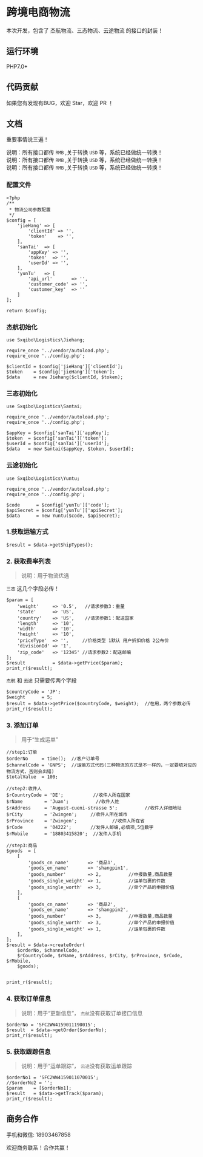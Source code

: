 # 跨境电商物流

本次开发，包含了 杰航物流、三态物流、云途物流 的接口的封装！

## 运行环境

PHP7.0+

## 代码贡献

如果您有发现有BUG，欢迎 Star，欢迎 PR ！

## 文档

重要事情说三遍！

说明：所有接口都传 `RMB` ,关于转换 `USD` 等，系统已经做统一转换！  
说明：所有接口都传 `RMB` ,关于转换 `USD` 等，系统已经做统一转换！  
说明：所有接口都传 `RMB` ,关于转换 `USD` 等，系统已经做统一转换！  


### 配置文件
```$xslt
<?php
/**
 * 物流公司参数配置
 */
$config = [
    'jieHang' => [
        'clientId' => '',
        'token'    => '',
    ],
    'sanTai'  => [
        'appKey' => '',
        'token'  => '',
        'userId' => '',
    ],
    'yunTu'   => [
        'api_url'       => '',
        'customer_code' => '',
        'customer_key'  => ''
    ]
];

return $config;
```
### 杰航初始化
```
use Sxqibo\Logistics\Jiehang;

require_once '../vendor/autoload.php';
require_once '../config.php';

$clientId = $config['jieHang']['clientId'];
$token    = $config['jieHang']['token'];
$data     = new Jiehang($clientId, $token);

```

### 三态初始化
```
use Sxqibo\Logistics\Santai;

require_once '../vendor/autoload.php';
require_once '../config.php';

$appKey = $config['sanTai']['appKey'];
$token  = $config['sanTai']['token'];
$userId = $config['sanTai']['userId'];
$data   = new Santai($appKey, $token, $userId);
```

### 云途初始化
```
use Sxqibo\Logistics\Yuntu;

require_once '../vendor/autoload.php';
require_once '../config.php';

$code      = $config['yunTu']['code'];
$apiSecret = $config['yunTu']['apiSecret'];
$data      = new Yuntu($code, $apiSecret);
```

### 1.获取运输方式
```
$result = $data->getShipTypes();
```

### 2. 获取费率列表
>说明：用于物流优选

`三态` 这几个字段必传！
```
$param = [
    'weight'     => '0.5',   //请求参数3：重量
    'state'      => 'US',
    'country'    => 'US',    //请求参数1：配送国家
    'length'     => '10',
    'width'      => '10',
    'height'     => '10',
    'priceType'  => '',     //价格类型 1默认 用户折扣价格 2公布价
    'divisionId' => '1',
    'zip_code'   => '12345' //请求参数2：配送邮编
];
$result          = $data->getPrice($param);
print_r($result);
```

`杰航` 和 `云途` 只需要传两个字段
```
$countryCode = 'JP';
$weight      = 5;
$result = $data->getPrice($countryCode, $weight);  //在用，两个参数必传
print_r($result);
```

### 3. 添加订单
>用于“生成运单”
```
//step1:订单
$orderNo     = time();  //客户订单号
$channelCode = 'GNPS';  //运输方式代码(三种物流的方式是不一样的，一定要填对应的物流方式，否则会出错)
$totalValue  = 100;

//step2:收件人
$rCountryCode = 'DE';           //收件人所在国家
$rName        = 'Juan';          //收件人姓
$rAddress     = 'August-cueni-strasse 5';          //收件人详细地址
$rCity        = 'Zwingen';     //收件人所在城市
$rProvince    = 'Zwingen';             //收件人所在省
$rCode        = '04222';       //发件人邮编,必填项,5位数字
$rMobile      = '18803415820';  //发件人手机

//step3:商品
$goods  = [
    [
        'goods_cn_name'       => '商品1',
        'goods_en_name'       => 'shangpin1',
        'goods_number'        => 2,          //申报数量,商品数量
        'goods_single_weight' => 1,          //运单包裹的件数
        'goods_single_worth'  => 3,          //单个产品的申报价值
    ],
    [
        'goods_cn_name'       => '商品2',
        'goods_en_name'       => 'shangpin2',
        'goods_number'        => 3,          //申报数量,商品数量
        'goods_single_worth'  => 3,          //单个产品的申报价值
        'goods_single_weight' => 1,          //运单包裹的件数
    ],
];
$result = $data->createOrder(
    $orderNo, $channelCode,
    $rCountryCode, $rName, $rAddress, $rCity, $rProvince, $rCode, $rMobile,
    $goods);


print_r($result);
```

### 4. 获取订单信息
>说明：用于“更新信息”， `杰航`没有获取订单接口信息
```
$orderNo = 'SFC2WW4159011190015';
$result  = $data->getOrder($orderNo);
print_r($result);

```

### 5. 获取跟踪信息
>说明：用于“运单跟踪”， `云途`没有获取运单跟踪
```
$orderNo1 = 'SFC2WW4159011070015';
//$orderNo2 = '';
$param    = [$orderNo1];
$result   = $data->getTrack($param);
print_r($result);
```

## 商务合作

手机和微信: 18903467858

欢迎商务联系！合作共赢！